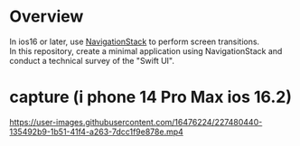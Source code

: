 # Overview

In ios16 or later, use [NavigationStack](https://developer.apple.com/documentation/swiftui/navigationstack) to perform screen transitions.<br>
In this repository, create a minimal application using NavigationStack and conduct a technical survey of the "Swift UI".<br>

# capture (i phone 14 Pro Max ios 16.2)

https://user-images.githubusercontent.com/16476224/227480440-135492b9-1b51-41f4-a263-7dcc1f9e878e.mp4


